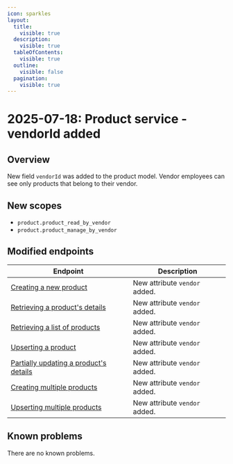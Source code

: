 ```yaml
---
icon: sparkles
layout:
  title:
    visible: true
  description:
    visible: true
  tableOfContents:
    visible: true
  outline:
    visible: false
  pagination:
    visible: true
---
```


# 2025-07-18: Product service - vendorId added

## Overview

New field `vendorId` was added to the product model. Vendor employees can see only products that belong to their vendor.

## New scopes
- `product.product_read_by_vendor`
- `product.product_manage_by_vendor`

## Modified endpoints

| Endpoint                                                                                                                                                                                                                  | Description                   |
|---------------------------------------------------------------------------------------------------------------------------------------------------------------------------------------------------------------------------|-------------------------------|
| [Creating a new product](https://developer.emporix.io/api-references/api-guides-and-references/products-labels-and-brands/product-service/api-reference/products)                                                         | New attribute `vendor` added. |
| [Retrieving a product's details](https://developer.emporix.io/api-references/api-guides-and-references/products-labels-and-brands/product-service/api-reference/products#get-product-tenant-products-productid)           | New attribute `vendor` added. |
| [Retrieving a list of products](https://developer.emporix.io/api-references/api-guides-and-references/products-labels-and-brands/product-service/api-reference/products#get-product-tenant-products)                      | New attribute `vendor` added. |
| [Upserting a product](/https://developer.emporix.io/api-references/api-guides-and-references/products-labels-and-brands/product-service/api-reference/products#put-product-tenant-products-productid)                     | New attribute `vendor` added. |
| [Partially updating a product's details](https://developer.emporix.io/api-references/api-guides-and-references/products-labels-and-brands/product-service/api-reference/products#patch-product-tenant-products-productid) | New attribute `vendor` added. |
| [Creating multiple products](https://developer.emporix.io/api-references/api-guides-and-references/products-labels-and-brands/product-service/api-reference/products#post-product-tenant-products-bulk)                   | New attribute `vendor` added. |
| [Upserting multiple products](https://developer.emporix.io/api-references/api-guides-and-references/products-labels-and-brands/product-service/api-reference/products#put-product-tenant-products-bulk)                   | New attribute `vendor` added. |

## Known problems

There are no known problems.

